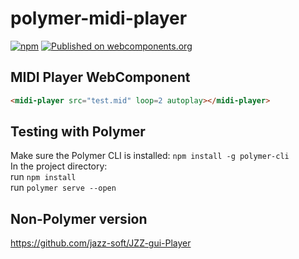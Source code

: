 # polymer-midi-player

[![npm](https://img.shields.io/npm/v/polymer-midi-player.svg)](https://www.npmjs.com/package/polymer-midi-player)
[![Published on webcomponents.org](https://img.shields.io/badge/webcomponents.org-published-blue.svg)](https://www.webcomponents.org/element/polymer-midi-player)

## MIDI Player WebComponent

<!--
```
<custom-element-demo>
  <template>
    <script type="module" src="index.js"></script>
  </template>
</custom-element-demo>
```
-->
```html
<midi-player src="test.mid" loop=2 autoplay></midi-player>
```

## Testing with Polymer
Make sure the Polymer CLI is installed:
`npm install -g polymer-cli`  
In the project directory:  
run `npm install`  
run `polymer serve --open`

## Non-Polymer version
https://github.com/jazz-soft/JZZ-gui-Player
